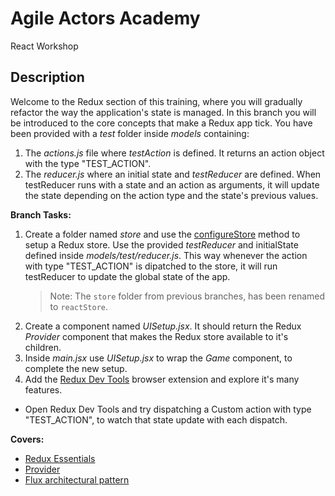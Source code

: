 # Agile Actors Academy

React Workshop

## Description

Welcome to the Redux section of this training, where you will gradually refactor the way the application's state is managed. In this branch you will be introduced to the core concepts that make a Redux app tick. You have been provided with a _test_ folder inside _models_ containing:

1.  The _actions.js_ file where _testAction_ is defined. It returns an action object with the type "TEST_ACTION".
2.  The _reducer.js_ where an initial state and _testReducer_ are defined. When testReducer runs with a state and an action as arguments, it will update the state depending on the action type and the state's previous values.

**Branch Tasks:**

1.  Create a folder named _store_ and use the [configureStore](https://redux-toolkit.js.org/api/configureStore) method to setup a Redux store. Use the provided _testReducer_ and initialState defined inside _models/test/reducer.js_. This way whenever the action with type "TEST_ACTION" is dipatched to the store, it will run testReducer to update the global state of the app.
    > Note: The `store` folder from previous branches, has been renamed to `reactStore`.
2.  Create a component named _UISetup.jsx_. It should return the Redux _Provider_ component that makes the Redux store available to it's children.
3.  Inside _main.jsx_ use _UISetup.jsx_ to wrap the _Game_ component, to complete the new setup.
4.  Add the [Redux Dev Tools](https://chromewebstore.google.com/detail/redux-devtools/lmhkpmbekcpmknklioeibfkpmmfibljd) browser extension and explore it's many features.

- Open Redux Dev Tools and try dispatching a Custom action with type "TEST_ACTION", to watch that state update with each dispatch.
<!-- - You can also call the dispatch method using _testAction_ inside _store.js_  -->

**Covers:**

- [Redux Essentials](https://redux.js.org/tutorials/essentials/part-1-overview-concepts)
- [Provider](https://react-redux.js.org/api/provider)
- [Flux architectural pattern](https://www.freecodecamp.org/news/an-introduction-to-the-flux-architectural-pattern-674ea74775c9/)
